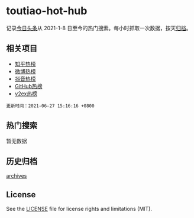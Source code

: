 # toutiao-hot-hub

记录[今日头条](https://www.toutiao.com/)从 2021-1-8 日至今的热门搜索。每小时抓取一次数据，按天[归档](archives)。

## 相关项目

- [知乎热榜](https://github.com/snaildev/zhihu-hot-hub)
- [微博热榜](https://github.com/snaildev/weibo-hot-hub)
- [抖音热榜](https://github.com/snaildev/douyin-hot-hub)
- [GitHub热榜](https://github.com/snaildev/github-hot-hub)
- [v2ex热榜](https://github.com/snaildev/v2ex-hot-hub)


`更新时间：2021-06-27 15:16:16 +0800`

## 热门搜索

暂无数据

## 历史归档

[archives](archives)

## License

See the [LICENSE](LICENSE) file for license rights and limitations (MIT).
